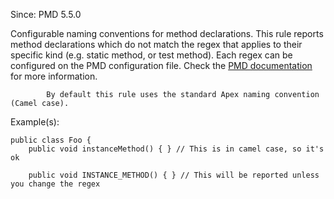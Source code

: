 Since: PMD 5.5.0

Configurable naming conventions for method declarations. This rule reports
            method declarations which do not match the regex that applies to their
            specific kind (e.g. static method, or test method). Each regex can be configured on the PMD configuration file.
Check the [PMD documentation](https://pmd.github.io/pmd-7.4.0/pmd_rules_apex_codestyle.html#methodnamingconventions) for more information.

            By default this rule uses the standard Apex naming convention (Camel case).

Example(s):
```
public class Foo {
    public void instanceMethod() { } // This is in camel case, so it's ok

    public void INSTANCE_METHOD() { } // This will be reported unless you change the regex
```
